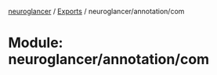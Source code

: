 [neuroglancer](../README.md) / [Exports](../modules.md) / neuroglancer/annotation/com

# Module: neuroglancer/annotation/com
